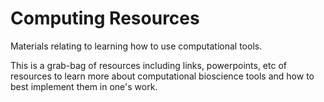 # Computing Resources
Materials relating to learning how to use computational tools. 

This is a grab-bag of resources including links, powerpoints, etc of resources to learn more about computational bioscience tools and how to best implement them in one's work. 
